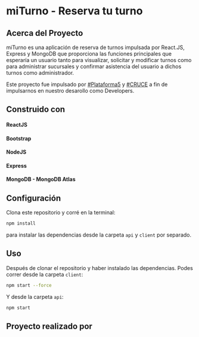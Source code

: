 # miTurno - Reserva tu turno

## Acerca del Proyecto

miTurno es una aplicación de reserva de turnos impulsada por React.JS, Express y MongoDB que proporciona las funciones principales que esperaría un usuario tanto para visualizar, solicitar y modificar turnos como para administrar sucursales y confirmar asistencia del usuario a dichos turnos como administrador.

Este proyecto fue impulsado por [#Plataforma5](https://www.plataforma5.la/) y [#CRUCE](https://www.e-cruce.com/) a fin de impulsarnos en nuestro desarollo como Developers.

## Construido con
#### ReactJS
#### Bootstrap
#### NodeJS
#### Express
#### MongoDB - MongoDB Atlas

## Configuración

Clona este repositorio y corré en la terminal:
```sh 
npm install
``` 
para instalar las dependencias desde la carpeta `api` y `client` por separado.

## Uso

Después de clonar el repositorio y haber instalado las dependencias. Podes correr desde la carpeta `client`:
```sh 
npm start --force
``` 

Y desde la carpeta `api`:
```sh 
npm start
``` 
## Proyecto realizado por
